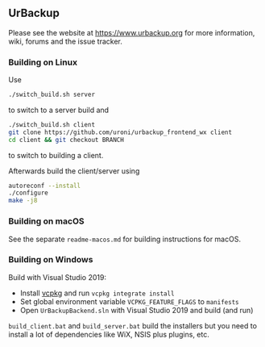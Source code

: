 ## UrBackup

Please see the website at https://www.urbackup.org for more information, wiki, forums and the issue tracker.

### Building on Linux

Use

```bash
./switch_build.sh server
```

to switch to a server build and

```bash
./switch_build.sh client
git clone https://github.com/uroni/urbackup_frontend_wx client
cd client && git checkout BRANCH
```
  
to switch to building a client.

Afterwards build the client/server using

```bash
autoreconf --install
./configure
make -j8
```


### Building on macOS

See the separate `readme-macos.md` for building instructions for macOS.


### Building on Windows

Build with Visual Studio 2019:

 * Install [vcpkg](https://vcpkg.io/en/index.html) and run `vcpkg integrate install`
 * Set global environment variable `VCPKG_FEATURE_FLAGS` to `manifests`
 * Open `UrBackupBackend.sln` with Visual Studio 2019 and build (and run)

`build_client.bat` and `build_server.bat` build the installers but you need
to install a lot of dependencies like WiX, NSIS plus plugins, etc.

